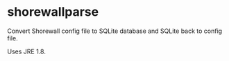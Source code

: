 # shorewallparse

Convert Shorewall config file to SQLite database and SQLite back to config file.

Uses JRE 1.8.
